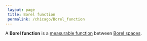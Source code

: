 ```yaml
---
 layout: page
 title: Borel function
 permalink: /chicago/Borel_function
---
```

A **Borel function** is a [measurable function](https://defsmath.github.io/DefsMath/measurable_function) between [Borel spaces](https://defsmath.github.io/DefsMath/Borel_space).